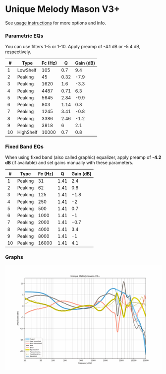 # Unique Melody Mason V3+
See [usage instructions](https://github.com/jaakkopasanen/AutoEq#usage) for more options and info.

### Parametric EQs
You can use filters 1-5 or 1-10. Apply preamp of -4.1 dB or -5.4 dB, respectively.

|   # | Type      |   Fc (Hz) |    Q |   Gain (dB) |
|-----|-----------|-----------|------|-------------|
|   1 | LowShelf  |       105 | 0.7  |         9.4 |
|   2 | Peaking   |        45 | 0.32 |        -7.9 |
|   3 | Peaking   |      1620 | 1.6  |        -3.3 |
|   4 | Peaking   |      4487 | 0.71 |         6.3 |
|   5 | Peaking   |      5645 | 2.84 |        -9.9 |
|   6 | Peaking   |       803 | 1.14 |         0.8 |
|   7 | Peaking   |      1245 | 3.41 |        -0.8 |
|   8 | Peaking   |      3386 | 2.46 |        -1.2 |
|   9 | Peaking   |      3818 | 6    |         2.1 |
|  10 | HighShelf |     10000 | 0.7  |         0.8 |

### Fixed Band EQs
When using fixed band (also called graphic) equalizer, apply preamp of **-4.2 dB** (if available) and set gains manually with these parameters.

|   # | Type    |   Fc (Hz) |    Q |   Gain (dB) |
|-----|---------|-----------|------|-------------|
|   1 | Peaking |        31 | 1.41 |         2.4 |
|   2 | Peaking |        62 | 1.41 |         0.8 |
|   3 | Peaking |       125 | 1.41 |        -1.8 |
|   4 | Peaking |       250 | 1.41 |        -2   |
|   5 | Peaking |       500 | 1.41 |         0.7 |
|   6 | Peaking |      1000 | 1.41 |        -1   |
|   7 | Peaking |      2000 | 1.41 |        -0.7 |
|   8 | Peaking |      4000 | 1.41 |         3.4 |
|   9 | Peaking |      8000 | 1.41 |        -1   |
|  10 | Peaking |     16000 | 1.41 |         4.1 |

### Graphs
![](./Unique%20Melody%20Mason%20V3+.png)
